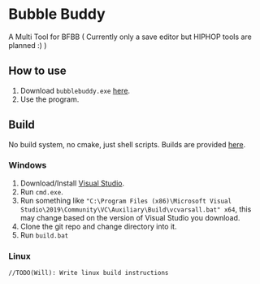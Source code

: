 # Bubble Buddy
A Multi Tool for BFBB ( Currently only a save editor but HIPHOP tools are planned :) )

## How to use

1. Download `bubblebuddy.exe` [here](https://github.com/999gary/bubblebuddy/releases).
2. Use the program.

## Build

No build system, no cmake, just shell scripts.
Builds are provided [here](https://github.com/999gary/bubblebuddy/releases).

### Windows

1. Download/Install [Visual Studio](https://visualstudio.microsoft.com/downloads/).
2. Run `cmd.exe`.
3. Run something like `"C:\Program Files (x86)\Microsoft Visual Studio\2019\Community\VC\Auxiliary\Build\vcvarsall.bat" x64`, this may change based on the version of Visual Studio you download.
4. Clone the git repo and change directory into it.
5. Run `build.bat`

### Linux

```
//TODO(Will): Write linux build instructions
```
